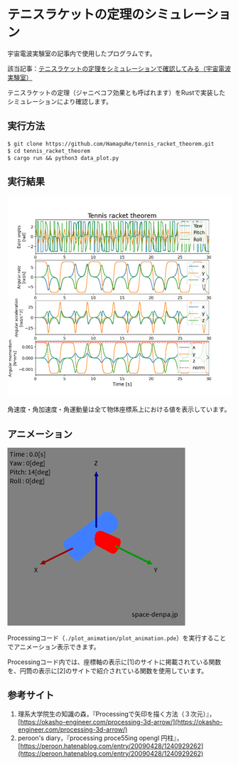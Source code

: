 # テニスラケットの定理のシミュレーション

宇宙電波実験室の記事内で使用したプログラムです。

該当記事：[テニスラケットの定理をシミュレーションで確認してみる（宇宙電波実験室）](https://space-denpa.jp/2022/12/11/tennis-racket-theorem-quaternion/)

テニスラケットの定理（ジャニベコフ効果とも呼ばれます）をRustで実装したシミュレーションにより確認します。

## 実行方法

```
$ git clone https://github.com/HamaguRe/tennis_racket_theorem.git
$ cd tennis_racket_theorem
$ cargo run && python3 data_plot.py
```

## 実行結果

![result](./result.png)

角速度・角加速度・角運動量は全て物体座標系上における値を表示しています。

## アニメーション

![animation](./animation.gif)

Processingコード（`./plot_animation/plot_animation.pde`）を実行することでアニメーション表示できます。

Processingコード内では、座標軸の表示に[1]のサイトに掲載されている関数を、円筒の表示に[2]のサイトで紹介されている関数を使用しています。

## 参考サイト
1. 理系大学院生の知識の森，『Processingで矢印を描く方法（３次元）』，[https://okasho-engineer.com/processing-3d-arrow/](https://okasho-engineer.com/processing-3d-arrow/)
2. peroon's diary，『processing proce55ing opengl 円柱』，[https://peroon.hatenablog.com/entry/20090428/1240929262](https://peroon.hatenablog.com/entry/20090428/1240929262)
